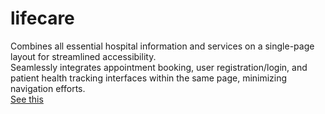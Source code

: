 # lifecare  
Combines all essential hospital information and services on a single-page layout for streamlined accessibility.  
Seamlessly integrates appointment booking, user registration/login, and patient health tracking interfaces within the same page, minimizing navigation efforts.  
[See this](https://namank6299.github.io/lifecare/) 
